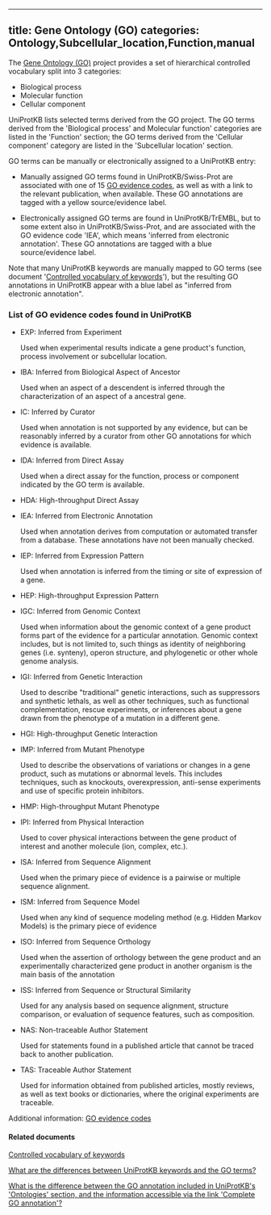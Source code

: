 
---
title: Gene Ontology (GO)
categories: Ontology,Subcellular_location,Function,manual
---

The [Gene Ontology (GO)](http://www.geneontology.org/) project provides a set of hierarchical controlled vocabulary split into 3 categories:

*   Biological process
*   Molecular function
*   Cellular component

UniProtKB lists selected terms derived from the GO project. The GO terms derived from the 'Biological process' and Molecular function' categories are listed in the 'Function' section; the GO terms derived from the 'Cellular component' category are listed in the 'Subcellular location' section.

GO terms can be manually or electronically assigned to a UniProtKB entry:

*   Manually assigned GO terms found in UniProtKB/Swiss-Prot are associated with one of 15 [GO evidence codes](http://www.geneontology.org/GO.evidence.shtml?all), as well as with a link to the relevant publication, when available. These GO annotations are tagged with a yellow source/evidence label.

*   Electronically assigned GO terms are found in UniProtKB/TrEMBL, but to some extent also in UniProtKB/Swiss-Prot, and are associated with the GO evidence code 'IEA', which means 'inferred from electronic annotation'. These GO annotations are tagged with a blue source/evidence label.

Note that many UniProtKB keywords are manually mapped to GO terms (see document '[Controlled vocabulary of keywords](http://www.uniprot.org/docs/keywlist)'), but the resulting GO annotations in UniProtKB appear with a blue label as "inferred from electronic annotation".

### List of GO evidence codes found in UniProtKB

*   EXP: Inferred from Experiment  
      
    Used when experimental results indicate a gene product's function, process involvement or subcellular location.

*   IBA: Inferred from Biological Aspect of Ancestor  
      
    Used when an aspect of a descendent is inferred through the characterization of an aspect of a ancestral gene.

*   IC: Inferred by Curator  
      
    Used when annotation is not supported by any evidence, but can be reasonably inferred by a curator from other GO annotations for which evidence is available.

*   IDA: Inferred from Direct Assay  
      
    Used when a direct assay for the function, process or component indicated by the GO term is available.

*   HDA: High-throughput Direct Assay

*   IEA: Inferred from Electronic Annotation  
      
    Used when annotation derives from computation or automated transfer from a database. These annotations have not been manually checked.

*   IEP: Inferred from Expression Pattern  
      
    Used when annotation is inferred from the timing or site of expression of a gene.

*   HEP: High-throughput Expression Pattern

*   IGC: Inferred from Genomic Context  
      
    Used when information about the genomic context of a gene product forms part of the evidence for a particular annotation. Genomic context includes, but is not limited to, such things as identity of neighboring genes (i.e. synteny), operon structure, and phylogenetic or other whole genome analysis.

*   IGI: Inferred from Genetic Interaction  
      
    Used to describe "traditional" genetic interactions, such as suppressors and synthetic lethals, as well as other techniques, such as functional complementation, rescue experiments, or inferences about a gene drawn from the phenotype of a mutation in a different gene.

*   HGI: High-throughput Genetic Interaction

*   IMP: Inferred from Mutant Phenotype  
      
    Used to describe the observations of variations or changes in a gene product, such as mutations or abnormal levels. This includes techniques, such as knockouts, overexpression, anti-sense experiments and use of specific protein inhibitors.

*   HMP: High-throughput Mutant Phenotype

*   IPI: Inferred from Physical Interaction  
      
    Used to cover physical interactions between the gene product of interest and another molecule (ion, complex, etc.).

*   ISA: Inferred from Sequence Alignment  
      
    Used when the primary piece of evidence is a pairwise or multiple sequence alignment.

*   ISM: Inferred from Sequence Model  
      
    Used when any kind of sequence modeling method (e.g. Hidden Markov Models) is the primary piece of evidence

*   ISO: Inferred from Sequence Orthology  
      
    Used when the assertion of orthology between the gene product and an experimentally characterized gene product in another organism is the main basis of the annotation

*   ISS: Inferred from Sequence or Structural Similarity  
      
    Used for any analysis based on sequence alignment, structure comparison, or evaluation of sequence features, such as composition.

*   NAS: Non-traceable Author Statement  
      
    Used for statements found in a published article that cannot be traced back to another publication.

*   TAS: Traceable Author Statement  
      
    Used for information obtained from published articles, mostly reviews, as well as text books or dictionaries, where the original experiments are traceable.

Additional information: [GO evidence codes](http://www.geneontology.org/GO.evidence.shtml?all)

#### Related documents

[Controlled vocabulary of keywords](http://www.uniprot.org/docs/keywlist)

[What are the differences between UniProtKB keywords and the GO terms?](http://www.uniprot.org/faq/23)

[What is the difference between the GO annotation included in UniProtKB's 'Ontologies' section, and the information accessible via the link 'Complete GO annotation'?](http://www.uniprot.org/faq/52)
        
